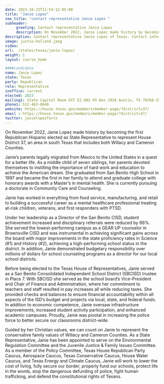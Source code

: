 ```yaml
---
date: 2023-10-22T11:54:12-05:00
title: "Janie Lopez"
seo_title: "contact representative Janie Lopez "
subheader:
     greeting: Contact representative Janie Lopez
     description: On November 2022, Janie Lopez made history by becoming the first Republican Hispanic elected as State Representative to represent House District 37, an area in south Texas that includes both Willacy and Cameron Counties.
description: Contact representative Janie Lopez of Texas. Contact information for Janie Lopez includes email address, phone number, and mailing address.
image: justin-holland.jpeg
video:
url:  /states/texas/janie-lopez/
weight: 1
layout: course_home

####candidate
name: Janie Lopez
state: Texas
party: Republican
role: Representative
inoffice: current
elected: 2023
mailing1: State Capitol Room EXT E2.802 PO Box 2910 Austin, TX 78768-2910
phone1: 512-463-0640
website: https://house.texas.gov/members/member-page/?district=37/
email : https://house.texas.gov/members/member-page/?district=37/
twitter: janielopezfortx
---
```


On November 2022, Janie Lopez made history by becoming the first Republican Hispanic elected as State Representative to represent House District 37, an area in south Texas that includes both Willacy and Cameron Counties.

Janie’s parents legally migrated from Mexico to the United States in a quest for a better life. As a middle child of seven siblings, her parents devoted themselves to instilling the importance of hard work and education to achieve the American dream. She graduated from San Benito High School in 1997 and became the first in her family to attend and graduate college with honorary awards with a Master’s in mental health. She is currently pursuing a doctorate in Community Care and Counseling.

Janie has worked in everything from food service, manufacturing, and retail to building a successful career as a mental healthcare professional treating at-risk children, veterans, and first responders with PTSD.

Under her leadership as a Director of the San Benito CISD, student achievement increased and disciplinary referrals were reduced by 66%. She served the lowest-performing campus as a GEAR UP counselor in Brownsville CISD and was instrumental in achieving significant gains across the board with major improvements in the state proficiency rates in Science (#1) and History (#2), achieving a high-performing school status in the district. In addition, Janie demonstrated budgetary responsibility over millions of dollars for school counseling programs as a director for our local school districts.

Before being elected to the Texas House of Representatives, Janie served as a San Benito Consolidated Independent School District (SBCISD) trustee in Place 7. With SBCISD she served as the school board’s Vice-President and Chair of Finance and Administration, where her commitment to teachers and staff resulted in pay increases all while reducing taxes. She provided checks and balances to ensure financial accountability within all aspects of the ISD’s budget and projects via local, state, and federal funds. In addition to economic competence, Janie oversaw infrastructure improvements, increased student activity participation, and enhanced academic campuses. Proudly, Janie was pivotal in increasing the police force to better secure our classrooms district-wide.

Guided by her Christian values, we can count on Janie to represent the conservative family values of Willacy and Cameron Counties. As a State Representative, Janie has been appointed to serve on the Environmental Regulation Committee and the Juvenile Justice & Family Issues Committee. As a member of the Policy Committee, Texas House Republican Party Caucus, Aerospace Caucus, Texas Conservative Caucus, House Water Caucus, and Texas Energy and Climate Caucus, Janie will work to lower the cost of living, fully secure our border, properly fund our schools, protect life in the womb, stop the dangerous defunding of police, fight human trafficking, and defend the constitutional rights of Texans.
